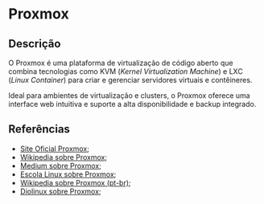 # Proxmox


## Descrição

O Proxmox é uma plataforma de virtualização de código aberto que combina tecnologias como KVM (*Kernel Virtualization Machine*) e LXC (*Linux Container*) para criar e gerenciar servidores virtuais e contêineres.

Ideal para ambientes de virtualização e clusters, o Proxmox oferece uma interface web intuitiva e suporte a alta disponibilidade e backup integrado.

## Referências

- [Site Oficial Proxmox](https://www.proxmox.com/en/);
- [Wikipedia sobre Proxmox](https://en.wikipedia.org/wiki/Proxmox_Virtual_Environment);
- [Medium sobre Proxmox](https://medium.com/@stephendjoshua/what-is-proxmox-and-why-is-it-awesome-f16ef5a57ca0);
- [Escola Linux sobre Proxmox](https://nova.escolalinux.com.br/blog/vantagens-do-proxmox-por-que-utilizar-este-software-1);
- [Wikipedia sobre Proxmox (pt-br)](https://pt.wikipedia.org/wiki/Proxmox_Virtual_Environment);
- [Diolinux sobre Proxmox](https://diolinux.com.br/video/crie-seu-servidor-em-casa-com-proxmox.html);